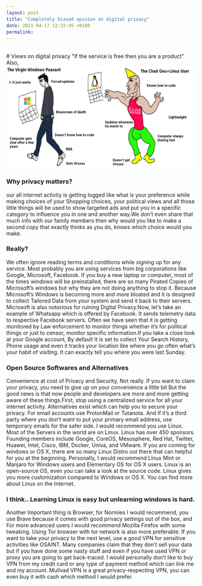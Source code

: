 ```yaml
---
layout: post
title: "Completely biased opinion on digital privacy"
date: 2021-04-17 12:32:45 +0100
permalink: 
---
```


<br>
# Views on digital privacy
"If the service is free then you are a product"
<br>
Also,

<div align="center">
<img src="/static/meme1.png" alt="front" width="100%" height="270">
</div>

<!-- ![Stop Looking](/static/meme1.png) -->

### Why privacy matters?
our all internet activity is getting logged like what is your preference while making choices of your Shopping choices, your political views and all those little things will be used to show targeted ads and put you in a specific category to influence you in one and another way.We don’t even share that much info with our family members then why would you like to make a second copy that exactly thinks as you do, knows which choice would you make.

### Really?
We often ignore reading terms and conditions while signing up for any service. Most probably you are using services from big corporations like Google, Microsoft, Facebook.
If you buy a new laptop or computer, most of the times windows will be preinstalled, there are so many Pirated Copies of Microsoft’s windows but why they are not doing anything to stop it. Because Microsoft’s Windows is becoming more and more bloated and it is designed to collect Tailored Data from your system and send it back to their servers. Microsoft is also notorious for ruining Digital Privacy.Now, let’s take an example of Whatsapp which is offered by Facebook. It sends telemetry data to respective Facebook servers. Often we have seen that it is getting monitored by Law enforcement to monitor things whether it’s for political things or just to censor, monitor specific information.If you take a close look at your Google account, By default It is set to collect Your Search History, Phone usage and even it tracks your location like where you go often what’s your habit of visiting. It can exactly tell you where you were last Sunday.

### Open Source Softwares and Alternatives
Convenience at cost of Privacy and Security, Not really. If you want to claim your privacy, you need to give up on your convenience a little bit But the good news is that now people and developers are more and more getting aware of these things.First, stop using a centralized service for all your internet activity. Alternatives exist which can help you to secure your privacy. For email accounts use ProtonMail or Tutanota. And If it’s a third party where you don’t want to put your primary email address, use temporary emails for the safer side.
I would recommend you use Linux. Most of the Servers in the world are on Linux. Linux has over 450 sponsors. Founding members include Google, CoreOS, Mesosphere, Red Hat, Twitter, Huawei, Intel, Cisco, IBM, Docker, Univa, and VMware. If you are coming for windows or OS X, there are so many Linux Distro out there that can helpful for you at the beginning. Personally, I would recommend Linux Mint or Manjaro for Windows users and Elementary OS for OS X users. Linux is an open-source OS, even you can take a look at the source code. Linux gives you more customization compared to Windows or OS X. You can find more about Linux on the Internet.

### I think.. Learning Linux is easy but unlearning windows is hard.
Another Important thing is Browser, for Normies I would recommend, you use Brave because it comes with good privacy settings out of the box, and For more advanced users I would recommend Mozilla Firefox with some tweaking. Using Tor browser with tor network is also more preferable.
If you want to take your privacy to the next level, use a good VPN for sensitive activities like OSAINT. Many companies claim that they don’t sell your data but if you have done some nasty stuff and even if you have used VPN or proxy you are going to get back-traced. I would personally don’t like to buy VPN from my credit card or any type of payment method which can link me and my account. Mullvad VPN is a great privacy-respecting VPN, you can even buy it with cash which method I would prefer.